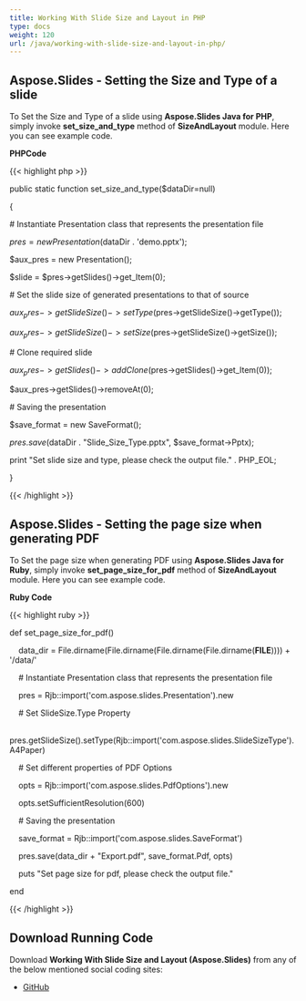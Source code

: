 ```yaml
---
title: Working With Slide Size and Layout in PHP
type: docs
weight: 120
url: /java/working-with-slide-size-and-layout-in-php/
---
```


## **Aspose.Slides - Setting the Size and Type of a slide**
To Set the Size and Type of a slide using **Aspose.Slides Java for PHP**, simply invoke **set_size_and_type** method of **SizeAndLayout** module. Here you can see example code.

**PHPCode**

{{< highlight php >}}

 public static function set_size_and_type($dataDir=null)

{

\# Instantiate Presentation class that represents the presentation file

$pres = new Presentation($dataDir . 'demo.pptx');

$aux_pres = new Presentation();

$slide = $pres->getSlides()->get_Item(0);

\# Set the slide size of generated presentations to that of source

$aux_pres->getSlideSize()->setType($pres->getSlideSize()->getType());

$aux_pres->getSlideSize()->setSize($pres->getSlideSize()->getSize());

\# Clone required slide

$aux_pres->getSlides()->addClone($pres->getSlides()->get_Item(0));

$aux_pres->getSlides()->removeAt(0);

\# Saving the presentation

$save_format = new SaveFormat();

$pres.save($dataDir . "Slide_Size_Type.pptx", $save_format->Pptx);

print "Set slide size and type, please check the output file." . PHP_EOL;

}

{{< /highlight >}}
## **Aspose.Slides - Setting the page size when generating PDF**
To Set the page size when generating PDF using **Aspose.Slides Java for Ruby**, simply invoke **set_page_size_for_pdf** method of **SizeAndLayout** module. Here you can see example code.

**Ruby Code**

{{< highlight ruby >}}

 def set_page_size_for_pdf()

    data_dir = File.dirname(File.dirname(File.dirname(File.dirname(__FILE__)))) + '/data/'



    # Instantiate Presentation class that represents the presentation file

    pres = Rjb::import('com.aspose.slides.Presentation').new

    # Set SlideSize.Type Property

    pres.getSlideSize().setType(Rjb::import('com.aspose.slides.SlideSizeType').A4Paper)

    # Set different properties of PDF Options

    opts = Rjb::import('com.aspose.slides.PdfOptions').new

    opts.setSufficientResolution(600)

    # Saving the presentation

    save_format = Rjb::import('com.aspose.slides.SaveFormat')

    pres.save(data_dir + "Export.pdf", save_format.Pdf, opts)

    puts "Set page size for pdf, please check the output file."

end 

{{< /highlight >}}
## **Download Running Code**
Download **Working With Slide Size and Layout (Aspose.Slides)** from any of the below mentioned social coding sites:

- [GitHub](https://github.com/aspose-slides/Aspose.Slides-for-Java/blob/master/Plugins/Aspose_Slides_Java_for_PHP/src/aspose/slides/WorkingWithSlidesInPresentation/SizeAndLayout.php)
